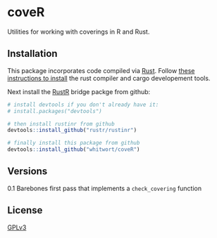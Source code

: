 # coveR

Utilities for working with coverings in R and Rust.

## Installation

This package incorporates code compiled via [Rust](https://www.rust-lang.org/en-US/).  Follow [these instructions to install](https://www.rust-lang.org/en-US/install.html) the rust compiler and cargo developement tools.

Next install the [RustR](https://rustr.org/) bridge packge from github:

```r
# install devtools if you don't already have it:
# install.packages("devtools")

# then install rustinr from github
devtools::install_github("rustr/rustinr")

# finally install this package from github
devtools::install_github("whitwort/coveR")
```

## Versions

0.1  Barebones first pass that implements a `check_covering` function

## License

[GPLv3](https://www.gnu.org/licenses/gpl-3.0.en.html)